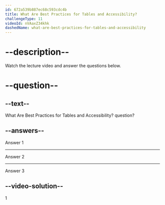 ```yaml
---
id: 672a539b887ec68c593cdc4b
title: What Are Best Practices for Tables and Accessibility?
challengeType: 11
videoId: nVAaxZ34khk
dashedName: what-are-best-practices-for-tables-and-accessibility
---
```


# --description--

Watch the lecture video and answer the questions below.

# --question--

## --text--

What Are Best Practices for Tables and Accessibility? question?

## --answers--

Answer 1

---

Answer 2

---

Answer 3

## --video-solution--

1
